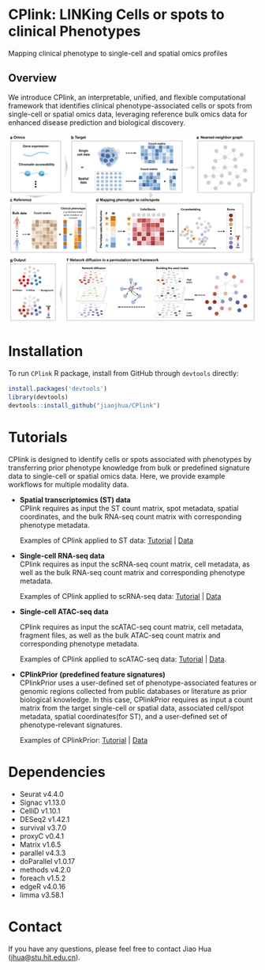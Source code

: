 # CPlink: LINKing Cells or spots to clinical Phenotypes
Mapping clinical phenotype to single-cell and spatial omics profiles 

## Overview
We introduce CPlink, an interpretable, unified, and flexible computational framework that identifies clinical phenotype-associated cells or spots from single-cell or spatial omics data, leveraging reference bulk omics data for enhanced disease prediction and biological discovery.

<p align="center">
<img  src="vignettes/CPlink.jpg" width="800" height=auto > 
</p>

# Installation
To run ``CPlink`` R package, install from GitHub through ``devtools`` directly:
```R
install.packages('devtools')
library(devtools)
devtools::install_github("jiaojhua/CPlink")
```

# Tutorials
CPlink is designed to identify cells or spots associated with phenotypes by transferring prior phenotype knowledge from bulk or predefined signature data to single-cell or spatial omics data. Here, we provide example workflows for multiple modality data.

* **Spatial transcriptomics (ST) data**  
  CPlink requires as input the ST count matrix, spot metadata, spatial coordinates, and the bulk RNA-seq count matrix with corresponding phenotype metadata.  

  Examples of CPlink applied to ST data: [Tutorial](https://github.com/jiaojhua/CPlink/blob/main/vignettes/Tutorial-ST.ipynb) | [Data](https://github.com/jiaojhua/CPlink_analysis/tree/main/Testdata/ST)

* **Single-cell RNA-seq data**  
  CPlink requires as input the scRNA-seq count matrix, cell metadata, as well as the bulk RNA-seq count matrix and corresponding phenotype metadata.  

  Examples of CPlink applied to scRNA-seq data: [Tutorial](https://github.com/jiaojhua/CPlink/blob/main/vignettes/Tutorial-scRNA-seq.ipynb) | [Data](https://drive.google.com/drive/folders/1cp5thfClw262LneR3bm9jnf8jqIWN-yH?usp=drive_link)

* **Single-cell ATAC-seq data**
  
  CPlink requires as input the scATAC-seq count matrix, cell metadata, fragment files, as well as the bulk ATAC-seq count matrix and corresponding phenotype metadata.

  Examples of CPlink applied to scATAC-seq data: [Tutorial](https://github.com/jiaojhua/CPlink/blob/main/vignettes/Tutorial-scATAC-seq.ipynb) | [Data](https://drive.google.com/drive/folders/1vM-qbFdxVd2UnX-vnTQwCXOtm6Pz7Z7f?usp=drive_link).

* **CPlinkPrior (predefined feature signatures)**  
  CPlinkPrior uses a user-defined set of phenotype-associated features or genomic regions collected from public databases or literature as prior biological knowledge. In this case, CPlinkPrior requires as input a count matrix from the target single-cell or spatial data, associated cell/spot metadata, spatial coordinates(for ST), and a user-defined set of phenotype-relevant signatures.

  Examples of CPlinkPrior: [Tutorial](https://github.com/jiaojhua/CPlink/blob/main/vignettes/Tutorial-CPlinkPrior.ipynb) | [Data](https://drive.google.com/drive/folders/117W5neDCXxcnlfKPLeqM8LEWgcdvmVwy?usp=drive_link)

# Dependencies
- Seurat v4.4.0
- Signac v1.13.0
- CelliD v1.10.1
- DESeq2 v1.42.1
- survival v3.7.0
- proxyC v0.4.1
- Matrix v1.6.5
- parallel v4.3.3
- doParallel v1.0.17
- methods v4.2.0
- foreach v1.5.2
- edgeR v4.0.16
- limma v3.58.1

# Contact
If you have any questions, please feel free to contact Jiao Hua (jhua@stu.hit.edu.cn).

